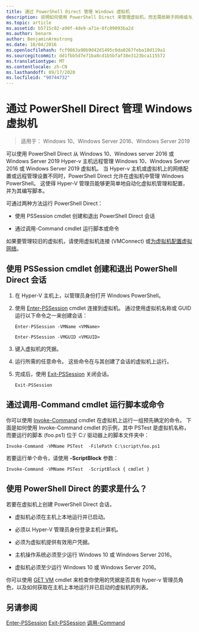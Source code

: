 ```yaml
---
title: 通过 PowerShell Direct 管理 Windows 虚拟机
description: 说明如何使用 PowerShell Direct 来管理虚拟机，而无需依赖于网络或与之建立远程连接。
ms.topic: article
ms.assetid: b5715c02-a90f-4de9-a71e-0fc09093ba2d
ms.author: benarm
author: BenjaminArmstrong
ms.date: 10/04/2016
ms.openlocfilehash: fcf9863a90b9d42d1495c0da0267feba18d119a1
ms.sourcegitcommit: dd1fbb5d7e71ba8cd1b5bfaf38e3123bca115572
ms.translationtype: MT
ms.contentlocale: zh-CN
ms.lasthandoff: 09/17/2020
ms.locfileid: "90744732"
---
```

# <a name="manage-windows-virtual-machines-with-powershell-direct"></a>通过 PowerShell Direct 管理 Windows 虚拟机

>适用于： Windows 10、Windows Server 2016、Windows Server 2019

可以使用 PowerShell Direct 从 Windows 10、Windows server 2016 或 Windows Server 2019 Hyper-v 主机远程管理 Windows 10、Windows Server 2016 或 Windows Server 2019 虚拟机。 当 Hyper-v 主机或虚拟机上的网络配置或远程管理设置不同时，PowerShell Direct 允许在虚拟机中管理 Windows PowerShell。 这使得 Hyper-V 管理员能够更简单地自动化虚拟机管理和配置，并为其编写脚本。

可通过两种方法运行 PowerShell Direct：

- 使用 PSSession cmdlet 创建和退出 PowerShell Direct 会话

- 通过调用-Command cmdlet 运行脚本或命令

如果要管理较旧的虚拟机，请使用虚拟机连接 (VMConnect) 或[为虚拟机配置虚拟网络](/previous-versions/windows/it-pro/windows-server-2008-R2-and-2008/cc816585(v=ws.10))。

## <a name="create-and-exit-a-powershell-direct-session-using-pssession-cmdlets"></a>使用 PSSession cmdlet 创建和退出 PowerShell Direct 会话

1. 在 Hyper-V 主机上，以管理员身份打开 Windows PowerShell。

2. 使用 [Enter-PSSession](/powershell/module/microsoft.powershell.core/enter-pssession?view=powershell-7) cmdlet 连接到虚拟机。 通过使用虚拟机名称或 GUID 运行以下命令之一来创建会话：

    ```
    Enter-PSSession -VMName <VMName>
    ```

    ```
    Enter-PSSession -VMGUID <VMGUID>
    ```

3. 键入虚拟机的凭据。
4. 运行所需的任意命令。 这些命令在与其创建了会话的虚拟机上运行。

5.  完成后，使用 [Exit-PSSession](/powershell/module/microsoft.powershell.core/exit-pssession?view=powershell-7) 关闭会话。

    ```
    Exit-PSSession
    ```

## <a name="run-script-or-command-with-invoke-command-cmdlet"></a>通过调用-Command cmdlet 运行脚本或命令
你可以使用 [Invoke-Command](/powershell/module/Microsoft.PowerShell.Core/Invoke-Command) cmdlet 在虚拟机上运行一组预先确定的命令。 下面是如何使用 Invoke-Command cmdlet 的示例，其中 PSTest 是虚拟机名称，而要运行的脚本 (foo.ps1) 位于 C:/ 驱动器上的脚本文件夹中：

```
Invoke-Command -VMName PSTest  -FilePath C:\script\foo.ps1
```

若要运行单个命令，请使用 **-ScriptBlock** 参数：

```
Invoke-Command -VMName PSTest  -ScriptBlock { cmdlet }
```

## <a name="whats-required-to-use-powershell-direct"></a>使用 PowerShell Direct 的要求是什么？
若要在虚拟机上创建 PowerShell Direct 会话，

-   虚拟机必须在主机上本地运行并已启动。

-   必须以 Hyper-V 管理员身份登录主机计算机。

-   必须为虚拟机提供有效用户凭据。

-   主机操作系统必须至少运行 Windows 10 或 Windows Server 2016。

-   虚拟机必须至少运行 Windows 10 或 Windows Server 2016。

你可以使用 [GET VM](/powershell/module/hyper-v/get-vm) cmdlet 来检查你使用的凭据是否具有 hyper-v 管理员角色，以及如何获取在主机上本地运行并已启动的虚拟机的列表。

## <a name="see-also"></a>另请参阅
[Enter-PSSession](/powershell/module/Microsoft.PowerShell.Core/Enter-PSSession) 
[Exit-PSSession](/powershell/module/Microsoft.PowerShell.Core/Exit-PSSession) 
[调用-Command](/powershell/module/Microsoft.PowerShell.Core/Invoke-Command)